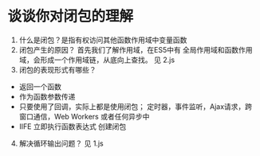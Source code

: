# 谈谈你对闭包的理解
1. 什么是闭包？是指有权访问其他函数作用域中变量函数
2. 闭包产生的原因？
首先我们了解作用域，在ES5中有 全局作用域和函数作用域，会形成一个作用域链，从底向上查找。
见 2.js
3. 闭包的表现形式有哪些？
  - 返回一个函数
  - 作为函数参数传递
  - 只要使用了回调，实际上都是使用闭包；
    定时器，事件监听，Ajax请求，跨窗口通信，Web Workers 或者任何异步中
  - IIFE 立即执行函数表达式 创建闭包
4. 解决循环输出问题？
见 1.js